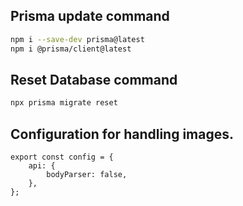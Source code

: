 ## Prisma update command

```bash
npm i --save-dev prisma@latest
npm i @prisma/client@latest
```

## Reset Database command

```bash
npx prisma migrate reset
```

## Configuration for handling images.

```tsx
export const config = {
	api: {
		bodyParser: false,
	},
};
```
